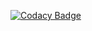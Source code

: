 [![Codacy Badge](https://api.codacy.com/project/badge/Grade/f6bfc00b3fa849b9b0433aeaaa3ef54c)](https://www.codacy.com/app/avenger97/fermi?utm_source=github.com&amp;utm_medium=referral&amp;utm_content=avenger97/fermi&amp;utm_campaign=Badge_Grade)

